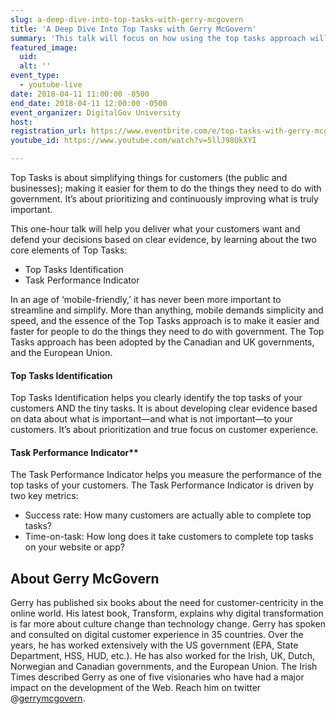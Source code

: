 ```yaml
---
slug: a-deep-dive-into-top-tasks-with-gerry-mcgovern
title: 'A Deep Dive Into Top Tasks with Gerry McGovern'
summary: 'This talk will focus on how using the top tasks approach will help you deliver what your customers want to make it easier and faster for people to do things they need to do with government&#46;'
featured_image: 
  uid: 
  alt: ''
event_type: 
  - youtube-live
date: 2018-04-11 11:00:00 -0500
end_date: 2018-04-11 12:00:00 -0500
event_organizer: DigitalGov University
host: 
registration_url: https://www.eventbrite.com/e/top-tasks-with-gerry-mcgovern-registration-43479365954
youtube_id: https://www.youtube.com/watch?v=5llJ98UkXYI

---
```


Top Tasks is about simplifying things for customers (the public and businesses); making it easier for them to do the things they need to do with government. It’s about prioritizing and continuously improving what is truly important. 

This one-hour talk will help you deliver what your customers want and defend your decisions based on clear evidence, by learning about the two core elements of Top Tasks:

- Top Tasks Identification
- Task Performance Indicator

In an age of ‘mobile-friendly,’ it has never been more important to streamline and simplify. More than anything, mobile demands simplicity and speed, and the essence of the Top Tasks approach is to make it easier and faster for people to do the things they need to do with government. The Top Tasks approach has been adopted by the Canadian and UK governments, and the European Union.

#### Top Tasks Identification
Top Tasks Identification helps you clearly identify the top tasks of your customers AND the tiny tasks. It is about developing clear evidence based on data about what is important—and what is not important—to your customers. It’s about prioritization and true focus on customer experience.

#### Task Performance Indicator**
The Task Performance Indicator helps you measure the performance of the top tasks of your customers. The Task Performance Indicator is driven by two key metrics:

- Success rate: How many customers are actually able to complete top tasks?
- Time-on-task: How long does it take customers to complete top tasks on your website or app?


## About Gerry McGovern

Gerry has published six books about the need for customer-centricity in the online world. His latest book, Transform, explains why digital transformation is far more about culture change than technology change. Gerry has spoken and consulted on digital customer experience in 35 countries. Over the years, he has worked extensively with the US government (EPA, State Department, HSS, HUD, etc.). He has also worked for the Irish, UK, Dutch, Norwegian and Canadian governments, and the European Union. The Irish Times described Gerry as one of five visionaries who have had a major impact on the development of the Web. Reach him on twitter @[gerrymcgovern](https://twitter.com/gerrymcgovern).

